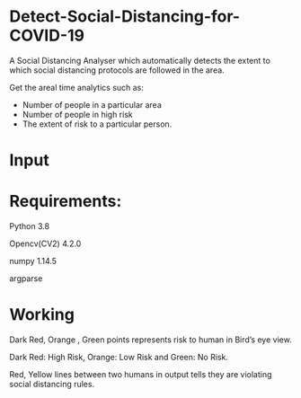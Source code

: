 # Detect-Social-Distancing-for-COVID-19

A Social Distancing Analyser which automatically detects the extent to which social distancing protocols are followed in the area.

Get the areal time analytics such as:
   - Number of people in a particular area
   - Number of people in high risk
   - The extent of risk to a particular person.
  
# Input

   
# Requirements:
Python 3.8

Opencv(CV2) 4.2.0

numpy 1.14.5

argparse

# Working

Dark Red, Orange , Green points represents risk to human in Bird’s eye view. 

Dark Red: High Risk, Orange: Low Risk and Green: No Risk.

Red, Yellow lines between two humans in output tells they are violating social distancing rules.
